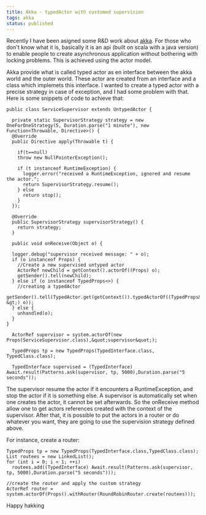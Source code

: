 ```yaml
---
title: Akka - typedActor with customed supervision
tags: akka
status: published
---
```


Recently I have been asigned some R&amp;D work about <a href="http://akka.io/">akka</a>. For those who don't know what it is, basically it is an api (built on scala with a java version) to enable people to create asynchronous application without bothering with locking problems. This is achieved using the actor model.

Akka provide what is called typed actor as en interface between the akka world and the outer world. These actor are created from an interface and a class which implemets this interface. I wanted to create a typed actor with a precise strategy in case of exception, and I had some problem with that. Here is some snippets of code to achieve that:

```
public class ServiceSupervisor extends UntypedActor {

  private static SupervisorStrategy strategy = new OneForOneStrategy(5, Duration.parse("1 minute"), new Function<Throwable, Directive>() {
  @Override
  public Directive apply(Throwable t) {

    if(t==null)
    throw new NullPointerException();

    if (t instanceof RuntimeException) {
      logger.error("received a RuntimeException, ignored and resume the actor.";
      return SupervisorStrategy.resume();
    } else
      return stop();
    }
  });

  @Override
  public SupervisorStrategy supervisorStrategy() {
    return strategy;
  }

  public void onReceive(Object o) {

  logger.debug("supervisor received message: " + o);
  if (o instanceof Props) {
    //Create a new supervised untyped actor
    ActorRef newChild = getContext().actorOf((Props) o);
    getSender().tell(newChild);
  } else if (o instanceof TypedProps<>) {
    //creating a typedActor
    getSender().tell(TypedActor.get(getContext()).typedActorOf((TypedProps&lt;?&gt;) o));
  } else {
    unhandled(o);
  }
}
```
```
  ActorRef supervisor = system.actorOf(new Props(ServiceSupervisor.class),&quot;supervisor&quot;);

  TypedProps tp = new TypedProps(TypedInterface.class, TypedClass.class);

  TypedInterface supervised = (TypedInterface) Await.result(Patterns.ask(supervisor, tp, 5000),Duration.parse("5 seconds"));
```

The supervisor resume the actor if it encounters a RuntimeException, and stop the actor if it is something else. A supervisor is automatically set when one creates the actor, it cannot be set afterwards. So the onReceive method allow one to get actors references created with the context of the supervisor.
After that, it is possible to put the actors in a router or do whatever you want, they are going to use the supervision strategy defined above.

For instance, create a router:

```
TypedProps tp = new TypedProps(TypedInterface.class,TypedClass.class);
List routees = new LinkedList();
for (int i = 0; i < 1; ++i)
  routees.add((TypedInterface) Await.result(Patterns.ask(supervisor, tp, 5000),Duration.parse("5 seconds")));

//create the router and apply the custom strategy
ActorRef router = system.actorOf(Props().withRouter(RoundRobinRouter.create(routees)));
```

Happy hakking
